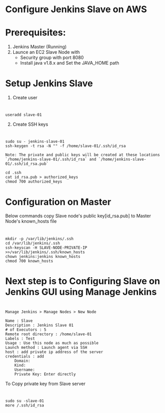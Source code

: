 # Configure Jenkins Slave on AWS

# Prerequisites:

1. Jenkins Master (Running)
2. Launce an EC2 Slave Node with
   - Security group with port 8080 
   - Install java v1.8.x and Set the JAVA_HOME path 


# Setup Jenkins Slave 

1. Create user 
#
    useradd slave-01

2. Create SSH keys
#
    sudo su - jenkins-slave-01
    ssh-keygen -t rsa -N "" -f /home/slave-01/.ssh/id_rsa
    
    Note: The private and public keys will be created at these locations `/home/jenkins-slave-01/.ssh/id_rsa` and `/home/jenkins-slave-01/.ssh/id_rsa.pub`
    
    cd .ssh
    cat id_rsa.pub > authorized_keys
    chmod 700 authorized_keys


# Configuration on Master

Below commands copy Slave node's public key[id_rsa.pub] to Master Node's known_hosts file
#
    mkdir -p /var/lib/jenkins/.ssh
    cd /var/lib/jenkins/.ssh
    ssh-keyscan -H SLAVE-NODE-PRIVATE-IP >>/var/lib/jenkins/.ssh/known_hosts
    chown jenkins:jenkins known_hosts
    chmod 700 known_hosts

# Next step is to Configuring Slave on Jenkins GUI using Manage Jenkins
#
    Manage Jenkins > Manage Nodes > New Node

    Name : Slave
    Description : Jenkins Slave 01
    # of Executors : 5
    Remote root directory : /home/slave-01
    Labels : Test
    Usage : Use this node as much as possible
    Launch method : Launch agent via SSH
    host : add private ip address of the server
    credentials : add 
        Domain:
        Kind:
        Username:
        Private Key: Enter directly
To Copy private key from Slave server
#
    sudo su -slave-01
    more /.ssh/id_rsa 
